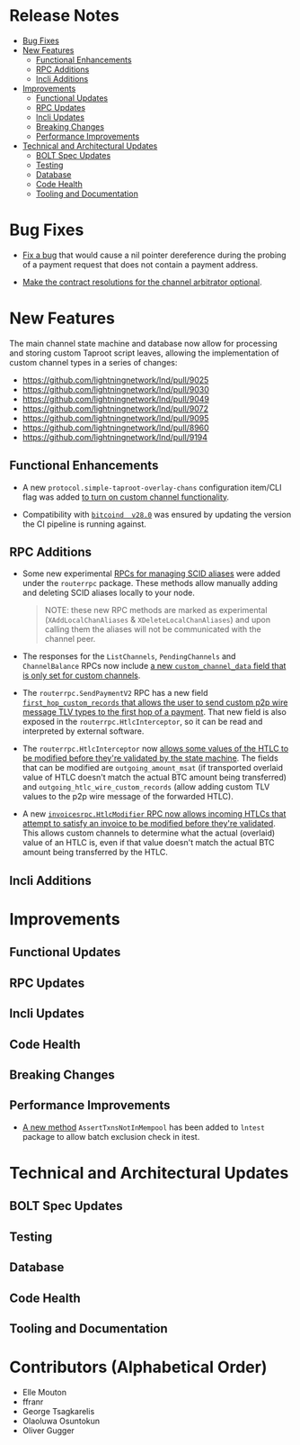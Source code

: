 # Release Notes
- [Bug Fixes](#bug-fixes)
- [New Features](#new-features)
    - [Functional Enhancements](#functional-enhancements)
    - [RPC Additions](#rpc-additions)
    - [lncli Additions](#lncli-additions)
- [Improvements](#improvements)
    - [Functional Updates](#functional-updates)
    - [RPC Updates](#rpc-updates)
    - [lncli Updates](#lncli-updates)
    - [Breaking Changes](#breaking-changes)
    - [Performance Improvements](#performance-improvements)
- [Technical and Architectural Updates](#technical-and-architectural-updates)
    - [BOLT Spec Updates](#bolt-spec-updates)
    - [Testing](#testing)
    - [Database](#database)
    - [Code Health](#code-health)
    - [Tooling and Documentation](#tooling-and-documentation)

# Bug Fixes

* [Fix a bug](https://github.com/lightningnetwork/lnd/pull/9134) that would
  cause a nil pointer dereference during the probing of a payment request that
  does not contain a payment address.

* [Make the contract resolutions for the channel arbitrator optional](
  https://github.com/lightningnetwork/lnd/pull/9253).

# New Features

The main channel state machine and database now allow for processing and storing
custom Taproot script leaves, allowing the implementation of custom channel
types in a series of changes:
  * https://github.com/lightningnetwork/lnd/pull/9025
  * https://github.com/lightningnetwork/lnd/pull/9030
  * https://github.com/lightningnetwork/lnd/pull/9049
  * https://github.com/lightningnetwork/lnd/pull/9072
  * https://github.com/lightningnetwork/lnd/pull/9095
  * https://github.com/lightningnetwork/lnd/pull/8960
  * https://github.com/lightningnetwork/lnd/pull/9194

## Functional Enhancements

* A new `protocol.simple-taproot-overlay-chans` configuration item/CLI flag was
  added [to turn on custom channel
  functionality](https://github.com/lightningnetwork/lnd/pull/8960).

* Compatibility with [`bitcoind 
  v28.0`](https://github.com/lightningnetwork/lnd/pull/9059) was ensured by
  updating the version the CI pipeline is running against.

## RPC Additions

* Some new experimental [RPCs for managing SCID
  aliases](https://github.com/lightningnetwork/lnd/pull/8960) were added under
  the `routerrpc` package. These methods allow manually adding and deleting SCID
  aliases locally to your node.
  > NOTE: these new RPC methods are marked as experimental
  (`XAddLocalChanAliases` & `XDeleteLocalChanAliases`) and upon calling
  them the aliases will not be communicated with the channel peer.

* The responses for the `ListChannels`, `PendingChannels` and `ChannelBalance`
  RPCs now include [a new `custom_channel_data` field that is only set for 
  custom channels](https://github.com/lightningnetwork/lnd/pull/8960).

* The `routerrpc.SendPaymentV2` RPC has a new field [`first_hop_custom_records`
  that allows the user to send custom p2p wire message TLV types to the first
  hop of a payment](https://github.com/lightningnetwork/lnd/pull/8960).
  That new field is also exposed in the `routerrpc.HtlcInterceptor`, so it can
  be read and interpreted by external software.

* The `routerrpc.HtlcInterceptor` now [allows some values of the HTLC to be
  modified before they're validated by the state
  machine](https://github.com/lightningnetwork/lnd/pull/8960). The fields that
  can be modified are `outgoing_amount_msat` (if transported overlaid value of
  HTLC doesn't match the actual BTC amount being transferred) and
  `outgoing_htlc_wire_custom_records` (allow adding custom TLV values to the
  p2p wire message of the forwarded HTLC).

* A new [`invoicesrpc.HtlcModifier` RPC now allows incoming HTLCs that attempt
  to satisfy an invoice to be modified before they're
  validated](https://github.com/lightningnetwork/lnd/pull/8960). This allows
  custom channels to determine what the actual (overlaid) value of an HTLC is,
  even if that value doesn't match the actual BTC amount being transferred by
  the HTLC.

## lncli Additions

# Improvements
## Functional Updates

## RPC Updates

## lncli Updates


## Code Health

## Breaking Changes
## Performance Improvements

* [A new method](https://github.com/lightningnetwork/lnd/pull/9195)
  `AssertTxnsNotInMempool` has been added to `lntest` package to allow batch
  exclusion check in itest.

# Technical and Architectural Updates
## BOLT Spec Updates

## Testing
## Database

## Code Health

## Tooling and Documentation

# Contributors (Alphabetical Order)

* Elle Mouton
* ffranr
* George Tsagkarelis
* Olaoluwa Osuntokun
* Oliver Gugger

